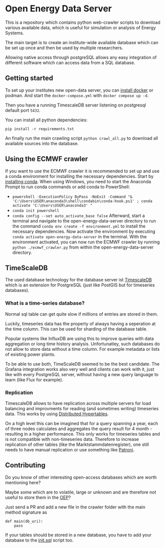 # Open Energy Data Server

This is a repository which contains python web-crawler scripts to download various available data, which is useful for simulation or analysis of Energy Systems.

The main target is to create an institute-wide available database which can be set up once and then be used by multiple researchers.

Allowing native access through postgreSQL allows any easy integration of different software which can access data from a SQL database.

## Getting started

To set up your institutes new open-data server, you can [install docker](https://docs.docker.com/engine/install/) or podman.
And start the `docker-compose.yml` with `docker compose up -d`.

Then you have a running TimescaleDB server listening on postgresql default port `5432`.

You can install all python dependencies:

`pip install -r requirements.txt`

An finally run the main crawling script `python crawl_all.py` to download all available sources into the database.

## Using the ECMWF crawler

If you want to use the ECMWF crawler it is recommended to set up and use a conda environment for installing the necessary dependencies.
Start by [installing conda](https://docs.conda.io/projects/conda/en/latest/user-guide/install/index.html).
When using Windows, you need to start the Anaconda Prompt to run conda commands or add conda to PowerShell:
- `powershell -ExecutionPolicy ByPass -NoExit -Command "& 'C:\Users\USER\anaconda3\shell\condabin\conda-hook.ps1' ; conda activate 'C:\Users\USER\anaconda3' "`
- `conda init powershell`
- `conda config --set auto_activate_base false`
Afterward, start a terminal and navigate to the open-energy-data-server directory to run the command `conda env create -f environment.yml` to install the necessary dependencies.
Now activate the environment by executing `conda activate open-energy-data-server` in the terminal.
With the environment activated, you can now run the ECMWF crawler by running `python ./ecmwf_crawler.py` from within the open-energy-data-server directory.

## TimeScaleDB

The used database technology for the database server ist [TimescaleDB](https://timescale.com/) which is an extension for PostgreSQL (just like PostGIS but for timeseries databases).

### What is a time-series database?

Normal sql table can get quite slow if millions of entries are stored in them.

Luckily, timeseries data has the property of always having a seperation at the time column.
This can be used for sharding of the database table.

Popular systems like InfluxDB are using this to improve queries with data aggregation or long time history analysis.
Unfortunatley, such databases do not allow to store data without a time column.
For example metadata or lists of existing power plants.

To be able to use both, TimeScaleDB seemed to be the best candidate.
The Grafana integration works also very well and clients can work with it, just like with every PostgreSQL server, without having a new query language to learn (like Flux for example).

### Replication

TimescaleDB allows to have replication across multiple servers for load balancing and improvments for reading (and sometimes writing) timeseries data.
This works by using [Distributed Hypertables](https://docs.timescale.com/timescaledb/latest/how-to-guides/distributed-hypertables).

On a high level this can be imagined that for a query spanning a year, each of three nodes calculates and aggregates the query result for 4 month - resulting in a higher performance.
This only works for timeseries tables and is not compatible with non-timeseries data.
Therefore to increase replication of other tables (like the Marktstammdatenregister), one still needs to have manual replication or use something like [Patroni](https://patroni.readthedocs.io/en/latest/).


## Contributing

Do you know of other interesting open-access databases which are worth mentioning here?

Maybe some which are to volatile, large or unknown and are therefore not useful to store them in the [OEP](https://openenergy-platform.org/)?

Just send a PR and add a new file in the crawler folder with the main method signature as

```
def main(db_uri):
    pass
```

If your tables should be stored in a new database, you have to add your database to the [init.sql](./init.sql) script too.
